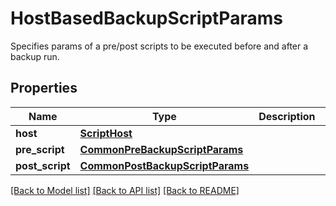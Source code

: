 # HostBasedBackupScriptParams

Specifies params of a pre/post scripts to be executed before and after a backup run.

## Properties
Name | Type | Description | Notes
------------ | ------------- | ------------- | -------------
**host** | [**ScriptHost**](ScriptHost.md) |  | 
**pre_script** | [**CommonPreBackupScriptParams**](CommonPreBackupScriptParams.md) |  | [optional] 
**post_script** | [**CommonPostBackupScriptParams**](CommonPostBackupScriptParams.md) |  | [optional] 

[[Back to Model list]](../README.md#documentation-for-models) [[Back to API list]](../README.md#documentation-for-api-endpoints) [[Back to README]](../README.md)


